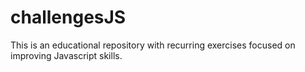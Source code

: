 # challengesJS
This is an educational repository with recurring exercises focused on improving Javascript skills.
